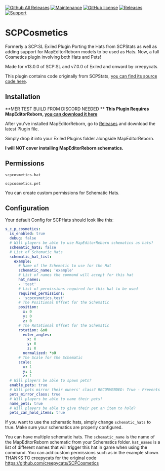 [![Github All Releases](https://img.shields.io/github/downloads/creepycats/SCPHats/total.svg)](https://github.com/creepycats/SCPHats/releases) [![Maintenance](https://img.shields.io/badge/Maintained%3F-yes-green.svg)](https://github.com/creepycats/SCPHats/graphs/commit-activity) [![GitHub license](https://img.shields.io/github/license/Naereen/StrapDown.js.svg)](https://github.com/creepycats/SCPHats/blob/main/LICENSE)
<a href="https://github.com/creepycats/SCPHats/releases"><img src="https://img.shields.io/github/v/release/creepycats/SCPHats?include_prereleases&label=Release" alt="Releases"></a>
<a href="https://discord.gg/PyUkWTg"><img src="https://img.shields.io/discord/656673194693885975?color=%23aa0000&label=EXILED" alt="Support"></a>

# SCPCosmetics
Formerly a SCP:SL Exiled Plugin Porting the Hats from SCPStats as well as adding support for MapEditorReborn models to be used as Hats.
Now, a full Cosmetics plugin involving both Hats and Pets!

Made for v13.0.0 of SCP:SL and v7.0.0 of Exiled and onward by creepycats.

This plugin contains code originally from SCPStats, [you can find its source code here](https://github.com/SCPStats/Plugin/).

## Installation
**MER TEST BUILD FROM DISCORD NEEDED **
**This Plugin Requires MapEditorReborn, [you can download it here](https://github.com/Michal78900/MapEditorReborn/releases)**

After you've installed MapEditorReborn, go to [Releases](https://github.com/creepycats/SCPHats/releases) and download the latest Plugin file.

Simply drop it into your Exiled Plugins folder alongside MapEditorReborn.

**I will NOT cover installing MapEditorReborn schematics.**

## Permissions
`scpcosmetics.hat`

`scpcosmetics.pet`

You can create custom permissions for Schematic Hats.

## Configuration
Your default Config for SCPHats should look like this:
```yml
s_c_p_cosmetics:
  is_enabled: true
  debug: false
  # Will players be able to use MapEditorReborn schematics as hats?
  schematic_hats: false
  # List of Schematic Hats
  schematic_hat_list:
    example:
      # Name of the Schematic to use for the Hat
      schematic_name: 'example'
      # List of names the command will accept for this hat
      hat_names:
      - 'test'
      # List of permissions required for this hat to be used
      required_permissions:
      - 'scpcosmetics.test'
      # The Positional Offset for the Schematic
      position:
        x: 0
        y: 0
        z: 0
      # The Rotational Offset for the Schematic
      rotation: &o0
        euler_angles:
          x: 0
          y: 0
          z: 0
        normalized: *o0
      # The Scale for the Schematic
      scale:
        x: 1
        y: 1
        z: 1
  # Will players be able to spawn pets?
  enable_pets: true
  # Will pets mirror their owners' class? RECOMMENDED: True - Prevents SCP-096 and SCP-173 issues (NOT FULLY IMPLEMENTED 100%)
  pets_mirror_class: true
  # Will players be able to name their pets?
  name_pets: true
  # Will players be able to give their pet an item to hold?
  pets_can_hold_items: true
```
If you want to use the schematic hats, simply change `schematic_hats` to true. Make sure your schematics are properly configured.

You can have multiple schematic hats. The `schematic_name` is the name of the MapEditorReborn schematic from your Schematics folder. `hat_names` is a list of different names that will trigger this hat in game when using the command. You can add custom permissions such as in the example shown.  
THANKS TO creepycats for the original code https://github.com/creepycats/SCPCosmetics  
